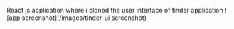 React js application where i cloned the user interface of tinder application 
![app screenshot](/images/tinder-ui screenshot)
